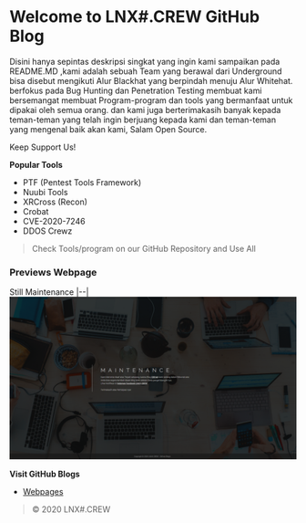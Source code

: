 # Welcome to LNX#.CREW GitHub Blog
Disini hanya sepintas deskripsi singkat yang ingin kami sampaikan pada README.MD ,kami adalah sebuah Team yang berawal dari Underground bisa disebut mengikuti Alur Blackhat yang berpindah menuju Alur Whitehat. berfokus pada Bug Hunting dan Penetration Testing membuat kami bersemangat membuat Program-program dan tools yang bermanfaat untuk dipakai oleh semua orang. dan kami juga berterimakasih banyak kepada teman-teman yang telah ingin berjuang kepada kami dan teman-teman yang mengenal baik akan kami, Salam Open Source.

Keep Support Us!

**Popular Tools**
- PTF (Pentest Tools Framework)
- Nuubi Tools
- XRCross (Recon)
- Crobat
- CVE-2020-7246
- DDOS Crewz
> Check Tools/program on our GitHub Repository and Use All

### Previews Webpage

Still Maintenance
|--|
![img](https://raw.githubusercontent.com/lnxcrew/lnxcrew.github.io/master/Screenshot/Screenshot_1.png)

**Visit GitHub Blogs**
- [Webpages](https://lnxcrew.github.io/)

> © 2020 LNX#.CREW

